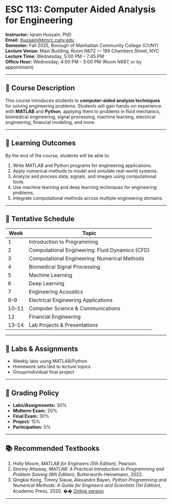 # ESC 113: Computer Aided Analysis for Engineering
**Instructor:** Iqram Hussain, PhD  
**Email:** ihussain@bmcc.cuny.edu  
**Semester:** Fall 2025, Borough of Manhattan Community College (CUNY)  
**Lecture Venue:** Main Building, Room N672 — 199 Chambers Street, NYC  
**Lecture Time:** Wednesday, 5:00 PM – 7:45 PM  
**Office Hour:** Wednesday, 4:00 PM – 5:00 PM (Room N687, or by appointment)  

---

## 📘 Course Description
This course introduces students to **computer-aided analysis techniques** for solving engineering problems. Students will gain hands-on experience with **MATLAB** and **Python**, applying them to problems in fluid mechanics, biomedical engineering, signal processing, machine learning, electrical engineering, financial modeling, and more.  

---

## 🎯 Learning Outcomes
By the end of the course, students will be able to:
1. Write MATLAB and Python programs for engineering applications.  
2. Apply numerical methods to model and simulate real-world systems.  
3. Analyze and process data, signals, and images using computational tools.  
4. Use machine learning and deep learning techniques for engineering problems.  
5. Integrate computational methods across multiple engineering domains.  

---

## 📅 Tentative Schedule
| Week | Topic |
|------|-------------------------------------------|
| 1    | Introduction to Programming |
| 2    | Computational Engineering: Fluid Dynamics (CFD) |
| 3    | Computational Engineering: Numerical Methods |
| 4    | Biomedical Signal Processing |
| 5    | Machine Learning |
| 6    | Deep Learning |
| 7    | Engineering Acoustics |
| 8–9  | Electrical Engineering Applications |
| 10–11| Computer Science & Communications |
| 12   | Financial Engineering |
| 13–14| Lab Projects & Presentations |

---

## 🧪 Labs & Assignments
- Weekly labs using MATLAB/Python  
- Homework sets tied to lecture topics  
- Group/individual final project  

---

## 📝 Grading Policy
- **Labs/Assignments:** 30%  
- **Midterm Exam:** 20%  
- **Final Exam:** 30%  
- **Project:** 15%  
- **Participation:** 5%  

---

## 📚 Recommended Textbooks
1. Holly Moore, *MATLAB for Engineers (5th Edition)*, Pearson.  
2. Stormy Attaway, *MATLAB: A Practical Introduction to Programming and Problem Solving (6th Edition)*, Butterworth-Heinemann, 2022.  
3. Qingkai Kong, Timmy Siauw, Alexandre Bayen, *Python Programming and Numerical Methods: A Guide for Engineers and Scientists (1st Edition)*, Academic Press, 2020. �� [Online version](https://pythonnumericalmethods.berkeley.edu)  

---

